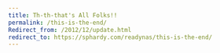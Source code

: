 ```yaml
---
title: Th-th-that's All Folks!!
permalink: /this-is-the-end/
Redirect_from: /2012/12/update.html
redirect_to: https://sphardy.com/readynas/this-is-the-end/
---
```


